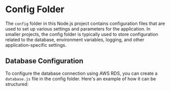 # Config Folder

The `config` folder in this Node.js project contains configuration files that are used to set up various settings and parameters for the application. In smaller projects, the config folder is typically used to store configuration related to the database, environment variables, logging, and other application-specific settings.

## Database Configuration

To configure the database connection using AWS RDS, you can create a `database.js` file in the config folder. Here's an example of how it can be structured:

